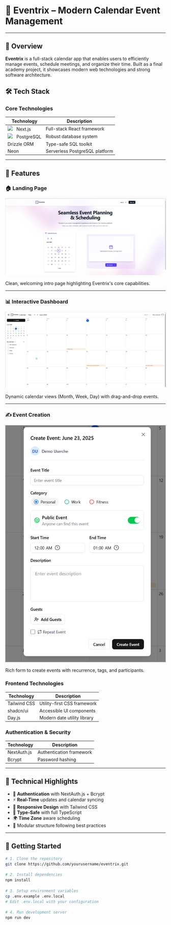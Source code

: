 # 📅 Eventrix – Modern Calendar Event Management

---

## 🌟 Overview

**Eventrix** is a full-stack calendar app that enables users to efficiently manage events, schedule meetings, and organize their time. Built as a final academy project, it showcases modern web technologies and strong software architecture.

## 🛠️ Tech Stack

### Core Technologies

| Technology                                                                                                                                     | Description                    |
| ---------------------------------------------------------------------------------------------------------------------------------------------- | ------------------------------ |
| <img src="https://assets.vercel.com/image/upload/v1662130559/nextjs/Icon_light_background.png" width="20" style="margin-right: 8px" /> Next.js | Full-stack React framework     |
| <img src="https://wiki.postgresql.org/images/3/30/PostgreSQL_logo.3colors.120x120.png" width="20" style="margin-right: 8px" /> PostgreSQL      | Robust database system         |
| Drizzle ORM                                                                                                                                    | Type-safe SQL toolkit          |
| Neon                                                                                                                                           | Serverless PostgreSQL platform |

---

## 🚀 Features

### 🏠 Landing Page

<img src="public/img/landing-page.png" alt="Landing Page" width="600"/>

Clean, welcoming intro page highlighting Eventrix's core capabilities.

---

### 📊 Interactive Dashboard

<img src="public/img/dashboard.png" alt="Dashboard" width="600"/>

Dynamic calendar views (Month, Week, Day) with drag-and-drop events.

---

### ✍️ Event Creation

<img src="public/img/create-event.png" alt="Create Event" width="600"/>

Rich form to create events with recurrence, tags, and participants.

### Frontend Technologies

| Technology   | Description                 |
| ------------ | --------------------------- |
| Tailwind CSS | Utility-first CSS framework |
| shadcn/ui    | Accessible UI components    |
| Day.js       | Modern date utility library |

### Authentication & Security

| Technology  | Description              |
| ----------- | ------------------------ |
| NextAuth.js | Authentication framework |
| Bcrypt      | Password hashing         |

---

## 🧰 Technical Highlights

- 🔐 **Authentication** with NextAuth.js + Bcrypt
- ⚡ **Real-Time** updates and calendar syncing
- 📱 **Responsive Design** with Tailwind CSS
- 🧠 **Type-Safe** with full TypeScript
- 🌍 **Time Zone** aware scheduling
- 🧩 Modular structure following best practices

---

## 🔧 Getting Started

```bash
# 1. Clone the repository
git clone https://github.com/yourusername/eventrix.git

# 2. Install dependencies
npm install

# 3. Setup environment variables
cp .env.example .env.local
# Edit .env.local with your configuration

# 4. Run development server
npm run dev
```
